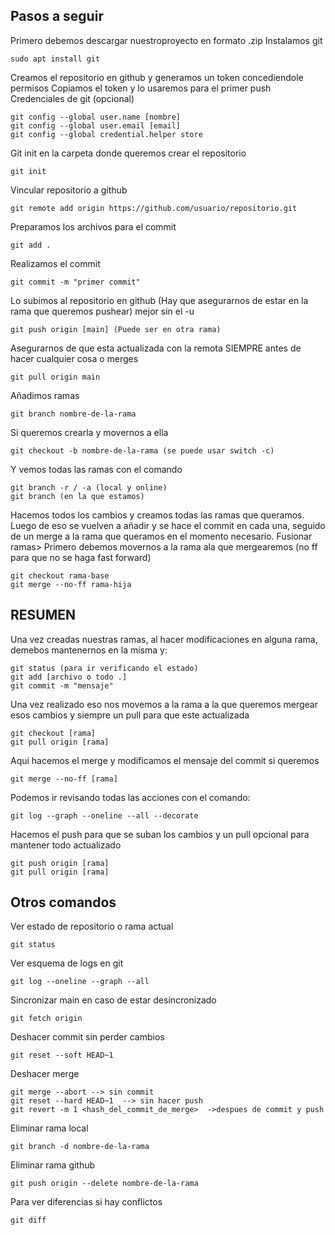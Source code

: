 ## Pasos a seguir
Primero debemos descargar nuestroproyecto en formato .zip
Instalamos git
```
sudo apt install git
```
Creamos el repositorio en github y generamos un token concediendole permisos
Copiamos el token y lo usaremos para el primer push
Credenciales de git (opcional)
```
git config --global user.name [nombre]
git config --global user.email [email]
git config --global credential.helper store

```
Git init en la carpeta donde queremos crear el repositorio
```
git init
```
Vincular repositorio a github
```
git remote add origin https://github.com/usuario/repositorio.git
```
Preparamos los archivos para el commit
```
git add .
```
Realizamos el commit
```
git commit -m "primer commit"
```
Lo subimos al repositorio en github (Hay que asegurarnos de estar en la rama que queremos pushear) mejor sin el -u
```
git push origin [main] (Puede ser en otra rama)
```
Asegurarnos de que esta actualizada con la remota SIEMPRE antes de hacer cualquier cosa o merges
```
git pull origin main
```
Añadimos ramas
```
git branch nombre-de-la-rama
```
Si queremos crearla y movernos a ella 
```
git checkout -b nombre-de-la-rama (se puede usar switch -c)
```
Y vemos todas las ramas con el comando
```
git branch -r / -a (local y online)
git branch (en la que estamos)
```
Hacemos todos los cambios y creamos todas las ramas que queramos. Luego de eso se vuelven a añadir y se hace el commit en cada una, seguido de un merge a la rama que queramos en el momento necesario.
Fusionar ramas> Primero debemos movernos a la rama ala que mergearemos (no ff para que no se haga fast forward)
```
git checkout rama-base
git merge --no-ff rama-hija
```

## RESUMEN
Una vez creadas nuestras ramas, al hacer modificaciones en alguna rama, demebos mantenernos en la misma y:
```
git status (para ir verificando el estado)
git add [archivo o todo .]
git commit -m "mensaje"

```
Una vez realizado eso nos movemos a la rama a la que queremos mergear esos cambios y siempre un pull para que este actualizada
```
git checkout [rama]
git pull origin [rama]
```
Aqui hacemos el merge y modificamos el mensaje del commit si queremos
```
git merge --no-ff [rama]
```
Podemos ir revisando todas las acciones con el comando:
```
git log --graph --oneline --all --decorate
```
Hacemos el push para que se suban los cambios y un pull opcional para mantener todo actualizado
```
git push origin [rama]
git pull origin [rama]
```
## Otros comandos
Ver estado de repositorio o rama actual
```
git status
```
Ver esquema de logs en git
```
git log --oneline --graph --all
```


Sincronizar main en caso de estar desincronizado
```
git fetch origin
```
Deshacer commit sin perder cambios
```
git reset --soft HEAD~1
```
Deshacer merge 
```
git merge --abort --> sin commit
git reset --hard HEAD~1  --> sin hacer push
git revert -m 1 <hash_del_commit_de_merge>  ->despues de commit y push
```
Eliminar rama local
```
git branch -d nombre-de-la-rama
```
Eliminar rama github
```
git push origin --delete nombre-de-la-rama
```
Para ver diferencias si hay conflictos 
```
git diff
```
